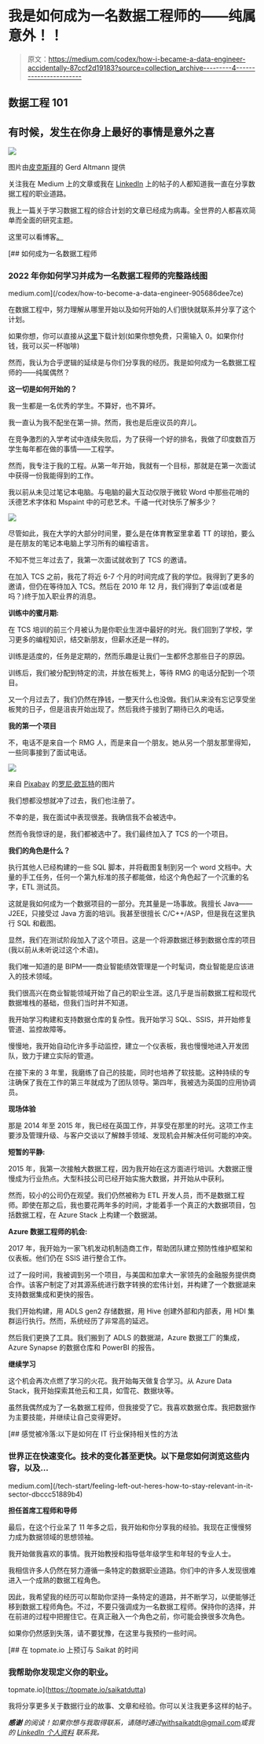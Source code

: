 # 我是如何成为一名数据工程师的——纯属意外！！

> 原文：<https://medium.com/codex/how-i-became-a-data-engineer-accidentally-87ccf2d19183?source=collection_archive---------4----------------------->

## 数据工程 101

## 有时候，发生在你身上最好的事情是意外之喜

![](img/2c00a0aa5c4f955dba3efdb90fbf7ee7.png)

图片由[皮克斯拜](https://pixabay.com/?utm_source=link-attribution&utm_medium=referral&utm_campaign=image&utm_content=2709671)的 Gerd Altmann 提供

关注我在 Medium 上的文章或我在 [LinkedIn](https://www.linkedin.com/in/saikatdt/details/featured/) 上的帖子的人都知道我一直在分享数据工程的职业道路。

我上一篇关于学习数据工程的综合计划的文章已经成为病毒。全世界的人都喜欢简单而全面的研究主题。

这里可以看博客[。](/codex/how-to-become-a-data-engineer-905686dee7ce)

[](/codex/how-to-become-a-data-engineer-905686dee7ce) [## 如何成为一名数据工程师

### 2022 年你如何学习并成为一名数据工程师的完整路线图

medium.com](/codex/how-to-become-a-data-engineer-905686dee7ce) 

在数据工程中，努力理解从哪里开始以及如何开始的人们很快就联系并分享了这个计划。

如果你想，你可以直接从[这里](https://withsaikatdt.gumroad.com/l/DE2022)下载计划(如果你想免费，只需输入 0。如果你付钱，我可以买一杯咖啡)

然而，我认为合乎逻辑的延续是与你们分享我的经历。我是如何成为一名数据工程师的——纯属偶然？

**这一切是如何开始的？**

我一生都是一名优秀的学生。不算好，也不算坏。

我一直认为我不配坐在第一排。然而，我也是后座议员的弃儿。

在竞争激烈的入学考试中连续失败后，为了获得一个好的排名，我做了印度数百万学生每年都在做的事情——工程学。

然而，我专注于我的工程。从第一年开始，我就有一个目标，那就是在第一次面试中获得一份我能得到的工作。

我以前从未见过笔记本电脑。与电脑的最大互动仅限于微软 Word 中那些花哨的沃德艺术字体和 Mspaint 中的可悲艺术。千禧一代对快乐了解多少？

![](img/d07ec069c8efa27d58bbff4b43a25d1d.png)

尽管如此，我在大学的大部分时间里，要么是在体育教室里拿着 TT 的球拍，要么是在朋友的笔记本电脑上学习所有的编程语言。

不知不觉三年过去了，我第一次面试就收到了 TCS 的邀请。

在加入 TCS 之前，我花了将近 6-7 个月的时间完成了我的学位。我得到了更多的邀请，但仍在等待加入 TCS。然后在 2010 年 12 月，我们得到了幸运(或者是吗？)终于加入职业界的消息。

**训练中的蜜月期:**

在 TCS 培训的前三个月被认为是你职业生涯中最好的时光。我们回到了学校，学习更多的编程知识，结交新朋友，但薪水还是一样的。

训练是适度的，任务是定期的，然而乐趣是让我们一生都怀念那些日子的原因。

训练后，我们被分配到特定的流，并放在板凳上，等待 RMG 的电话分配到一个项目。

又一个月过去了，我们仍然在挣钱，一整天什么也没做。我们从来没有忘记享受坐板凳的日子，但是沮丧开始出现了。然后我终于接到了期待已久的电话。

**我的第一个项目**

不，电话不是来自一个 RMG 人，而是来自一个朋友。她从另一个朋友那里得知，一些同事接到了面试电话。

![](img/ec379e9028c40f6a746de26261baf29c.png)

来自 [Pixabay](https://pixabay.com/?utm_source=link-attribution&amp;utm_medium=referral&amp;utm_campaign=image&amp;utm_content=1351317) 的[罗尼·欧瓦特](https://pixabay.com/users/roverhate-1759589/?utm_source=link-attribution&amp;utm_medium=referral&amp;utm_campaign=image&amp;utm_content=1351317")的图片

我们想都没想就冲了过去，我们也注册了。

不幸的是，我在面试中表现很差。我确信我不会被选中。

然而令我惊讶的是，我们都被选中了。我们最终加入了 TCS 的一个项目。

**我们的角色是什么？**

执行其他人已经构建的一些 SQL 脚本，并将截图复制到另一个 word 文档中。大量的手工任务，任何一个第九标准的孩子都能做，给这个角色起了一个沉重的名字，ETL 测试员。

这就是我如何成为一个数据项目的一部分。充其量是一场事故。我擅长 Java——J2EE，只接受过 Java 方面的培训。我甚至很擅长 C/C++/ASP，但是我在这里执行 SQL 和截图。

显然，我们在测试阶段加入了这个项目。这是一个将源数据迁移到数据仓库的项目(我以前从未听说过这个术语)。

我们唯一知道的是 BIPM——商业智能绩效管理是一个时髦词，商业智能是应该进入的技术领域。

我们很高兴在商业智能领域开始了自己的职业生涯。这几乎是当前数据工程和现代数据堆栈的基础，但我们当时并不知道。

我开始学习构建和支持数据仓库的复杂性。我开始学习 SQL、SSIS，并开始修复管道、监控故障等。

慢慢地，我开始自动化许多手动监控，建立一个仪表板，我也慢慢地进入开发团队，致力于建立实际的管道。

在接下来的 3 年里，我磨练了自己的技能，同时也培养了软技能。这种持续的专注确保了我在工作的第三年就成为了团队领导。第四年，我被选为英国的应用协调员。

**现场体验**

那是 2014 年至 2015 年，我已经在英国工作，并享受在那里的时光。这项工作主要涉及管理升级、与客户交谈以了解棘手领域、发现机会并解决任何可能的冲突。

**短暂的平静:**

2015 年，我第一次接触大数据工程，因为我开始在这方面进行培训。大数据正慢慢成为行业热点。大型科技公司已经开始实施大数据，并开始从中获利。

然而，较小的公司仍在观望。我们仍然被称为 ETL 开发人员，而不是数据工程师。即使在那之后，我也要花两年多的时间，才能着手一个真正的大数据项目，包括数据工程，在 Azure Stack 上构建一个数据湖。

**Azure 数据工程师的机会:**

2017 年，我开始为一家飞机发动机制造商工作，帮助团队建立预防性维护框架和仪表板。他们仍在 SSIS 进行整合工作。

过了一段时间，我被调到另一个项目，与美国和加拿大一家领先的金融服务提供商合作。该客户制定了对其源系统进行数字转换的宏伟计划，并构建了一个数据湖来支持数据集成和更快的报告。

我们开始构建，用 ADLS gen2 存储数据，用 Hive 创建外部和内部表，用 HDI 集群运行执行。然而，系统经历了非常高的延迟。

然后我们更换了工具。我们搬到了 ADLS 的数据湖，Azure 数据工厂的集成，Azure Synapse 的数据仓库和 PowerBI 的报告。

**继续学习**

这个机会再次点燃了学习的火花。我开始每天做复合学习。从 Azure Data Stack，我开始探索其他云和工具，如雪花、数据块等。

虽然我偶然成为了一名数据工程师，但我接受了它。我喜欢数据仓库。我把数据作为主要技能，并继续让自己变得更好。

[](/tech-start/feeling-left-out-heres-how-to-stay-relevant-in-it-sector-dbccc51889b4) [## 感觉被冷落:以下是如何在 IT 行业保持相关性的方法

### 世界正在快速变化。技术的变化甚至更快。以下是您如何浏览这些内容，以及…

medium.com](/tech-start/feeling-left-out-heres-how-to-stay-relevant-in-it-sector-dbccc51889b4) 

**担任首席工程师和导师**

最后，在这个行业呆了 11 年多之后，我开始和你分享我的经验。我现在正慢慢努力成为数据领域的思想领袖。

我开始做我喜欢的事情。我开始教授和指导低年级学生和年轻的专业人士。

我相信许多人仍然在努力遵循一条特定的数据职业道路。你们中的许多人发现很难进入一个成熟的数据工程角色。

因此，我希望我的经历可以帮助你坚持一条特定的道路，并不断学习，以便能够迁移到数据工程师角色。不过，不要只强调成为一名数据工程师。保持你的选择，并在前进的过程中把握住它。在真正融入一个角色之前，你可能会换很多次角色。

如果你仍然感到失落，请不要犹豫，在这里与我预约一些时间。

[](https://topmate.io/saikatdutta) [## 在 topmate.io 上预订与 Saikat 的时间

### 我帮助你发现定义你的职业。

topmate.io](https://topmate.io/saikatdutta) 

我将分享更多关于数据行业的故事、文章和经验。你可以关注我更多这样的帖子。

***感谢*** *的阅读！如果你想与我取得联系，请随时通过*withsaikatdt@gmail.com*或我的* [*LinkedIn 个人资料*](https://www.linkedin.com/in/saikatdt/) *联系我。*